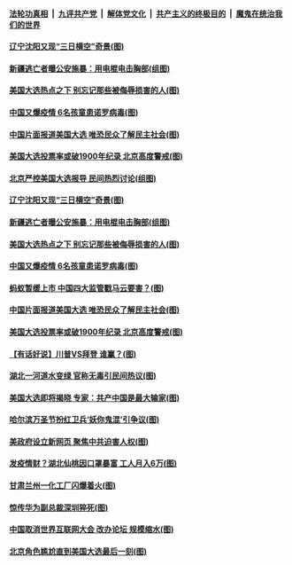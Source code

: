 

####  [法轮功真相](../../../../basic/blob/master/README.md?t=11041902) &nbsp;|&nbsp; [九评共产党](../../../../9ping.md/blob/master/README.md?t=11041902) &nbsp;|&nbsp; [解体党文化](../../../../jtdwh.md/blob/master/README.md?t=11041902)  &nbsp;|&nbsp; [共产主义的终极目的](../../../../gczydzjmd.md/blob/master/README.md?t=11041902) &nbsp;|&nbsp; [魔鬼在统治我们的世界](../../../../mgztzwmdsj.md/blob/master/README.md?t=11041902) 

#### [辽宁沈阳又现“三日横空”奇景(图)](../pages/p1/951428.md?t=11041902) 

#### [新疆逃亡者曝公安施暴：用电棍电击胸部(组图)](../pages/p1/951425.md?t=11041902) 

#### [美国大选热点之下 别忘记那些被侮辱损害的人(图)](../pages/p1/951405.md?t=11041902) 

#### [中国又爆疫情 6名孩童患诺罗病毒(图)](../pages/p1/951408.md?t=11041902) 

#### [中国片面报道美国大选 唯恐民众了解民主社会(图)](../pages/p1/951404.md?t=11041902) 

#### [美国大选投票率或破1900年纪录 北京高度警戒(图)](../pages/p1/951402.md?t=11041902) 

#### [北京严控美国大选报导 民间热烈讨论(组图)](../pages/p1/951436.md?t=11041902) 

#### [辽宁沈阳又现“三日横空”奇景(图)](../pages/p1/951428.md?t=11041902) 

#### [新疆逃亡者曝公安施暴：用电棍电击胸部(组图)](../pages/p1/951425.md?t=11041902) 

#### [美国大选热点之下 别忘记那些被侮辱损害的人(图)](../pages/p1/951405.md?t=11041902) 

#### [中国又爆疫情 6名孩童患诺罗病毒(图)](../pages/p1/951408.md?t=11041902) 

#### [蚂蚁暂缓上市 中国四大监管戳马云要害？(图)](../pages/p1/951375.md?t=11041902) 

#### [中国片面报道美国大选 唯恐民众了解民主社会(图)](../pages/p1/951404.md?t=11041902) 

#### [美国大选投票率或破1900年纪录 北京高度警戒(图)](../pages/p1/951402.md?t=11041902) 

#### [【有话好说】川普VS拜登 谁赢？(图)](../pages/p1/951241.md?t=11041902) 

#### [湖北一河道水变绿 官称无毒引民间热议(图)](../pages/p1/951351.md?t=11041902) 

#### [美国大选即将揭晓 专家：共产中国是最大输家(图)](../pages/p1/951360.md?t=11041902) 


#### [哈尔滨万圣节扮红卫兵‘妖你鬼混’引争议(图)](../pages/p1/951309.md?t=11041902) 

#### [美政府设立新网页 聚焦中共迫害人权(图)](../pages/p1/951335.md?t=11041902) 


#### [发疫情财？湖北仙桃因口罩暴富 工人月入6万(图)](../pages/p1/951303.md?t=11041902) 

#### [甘肃兰州一化工厂闪爆着火(图)](../pages/p1/951294.md?t=11041902) 

#### [惊传华为副总裁深圳猝死(图)](../pages/p1/951280.md?t=11041902) 

#### [中国取消世界互联网大会 改办论坛 规模缩水(图)](../pages/p1/951287.md?t=11041902) 

#### [北京角色尴尬直到美国大选最后一刻(图)](../pages/p1/951277.md?t=11041902) 

